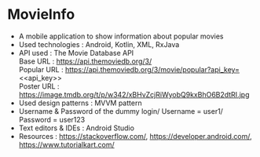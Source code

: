 # MovieInfo

- A mobile application to show information about popular movies
- Used technologies : Android, Kotlin, XML, RxJava
- API used : The Movie Database API\
    Base URL : https://api.themoviedb.org/3/ \
    Popular URL : https://api.themoviedb.org/3/movie/popular?api_key=<<api_key>> \
    Poster URL : https://image.tmdb.org/t/p/w342/xBHvZcjRiWyobQ9kxBhO6B2dtRI.jpg 
- Used design patterns : MVVM pattern
- Username & Password of the dummy login/
    Username = user1/
    Password = user123
- Text editors & IDEs : Android Studio
- Resources : https://stackoverflow.com/, https://developer.android.com/, https://www.tutorialkart.com/
